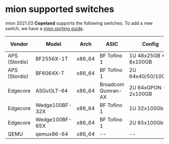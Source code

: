 # mion supported switches

mion 2021.03 **Copeland** supports the following switches. To add a new switch,
we have a [mion porting guide](https://github.com/NetworkGradeLinux/meta-mion-bsp/blob/dunfell/PORTING.md).

| Vendor        | Model          | Arch   | ASIC               | Config               | First Release |
|---------------|----------------|--------|--------------------|----------------------|---------------|
| APS (Stordis) | BF2556X-1T     | x86_64 | BF Tofino 1        | 1U 48x25GB + 8x100GB | 2020.12       |
| APS (Stordis) | BF6064X-T      | x86_64 | BF Tofino 1        | 2U 64x40/50/100Gb    | 2020.12       |
| Edgecore      | ASGvOLT-64     | x86_64 | Broadcom Qumran-AX | 2U 64xGPON + 2x100GB | 2020.12       |
| Edgecore      | Wedge100BF-32X | x86_64 | BF Tofino 1        | 1U 32x100Gb          | 2020.12       |
| Edgecore      | Wedge100BF-65X | x86_64 | BF Tofino 1        | 2U 65x100Gb          | 2020.12       |
| QEMU          | qemux86-64     | x86_64 | --                 | --                   | 2021.03       |
